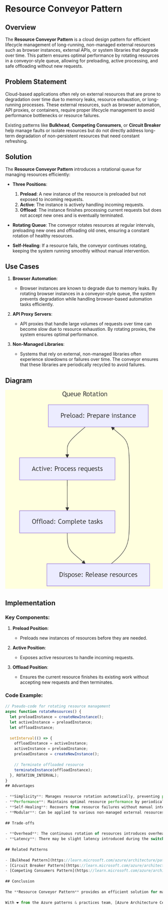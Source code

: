 # Resource Conveyor Pattern

## Overview

The **Resource Conveyor Pattern** is a cloud design pattern for efficient lifecycle management of long-running, non-managed external resources such as browser instances, external APIs, or system libraries that degrade over time. This pattern ensures optimal performance by rotating resources in a conveyor-style queue, allowing for preloading, active processing, and safe offloading without new requests.

## Problem Statement

Cloud-based applications often rely on external resources that are prone to degradation over time due to memory leaks, resource exhaustion, or long-running processes. These external resources, such as browser automation, API proxies, or containers, require proper lifecycle management to avoid performance bottlenecks or resource failures.

Existing patterns like **Bulkhead**, **Competing Consumers**, or **Circuit Breaker** help manage faults or isolate resources but do not directly address long-term degradation of non-persistent resources that need constant refreshing.

## Solution

The **Resource Conveyor Pattern** introduces a rotational queue for managing resources efficiently:
- **Three Positions**:
  1. **Preload**: A new instance of the resource is preloaded but not exposed to incoming requests.
  2. **Active**: The instance is actively handling incoming requests.
  3. **Offload**: The instance finishes processing current requests but does not accept new ones and is eventually terminated.
  
- **Rotating Queue**: The conveyor rotates resources at regular intervals, preloading new ones and offloading old ones, ensuring a constant rotation of healthy resources.
  
- **Self-Healing**: If a resource fails, the conveyor continues rotating, keeping the system running smoothly without manual intervention.

## Use Cases

1. **Browser Automation**:
   - Browser instances are known to degrade due to memory leaks. By rotating browser instances in a conveyor-style queue, the system prevents degradation while handling browser-based automation tasks efficiently.

2. **API Proxy Servers**:
   - API proxies that handle large volumes of requests over time can become slow due to resource exhaustion. By rotating proxies, the system ensures optimal performance.

3. **Non-Managed Libraries**:
   - Systems that rely on external, non-managed libraries often experience slowdowns or failures over time. The conveyor ensures that these libraries are periodically recycled to avoid failures.

## Diagram

![Resource Conveyor Diagram](./diagram.png)

## Implementation

### Key Components:

1. **Preload Position**: 
   - Preloads new instances of resources before they are needed.
   
2. **Active Position**:
   - Exposes active resources to handle incoming requests.

3. **Offload Position**:
   - Ensures the current resource finishes its existing work without accepting new requests and then terminates.

### Code Example:

```javascript
// Pseudo-code for rotating resource management
async function rotateResources() {
  let preloadInstance = createNewInstance();
  let activeInstance = preloadInstance;
  let offloadInstance;

  setInterval(() => {
    offloadInstance = activeInstance;
    activeInstance = preloadInstance;
    preloadInstance = createNewInstance();

    // Terminate offloaded resource
    terminateInstance(offloadInstance);
  }, ROTATION_INTERVAL);
}
## Advantages

- **Simplicity**: Manages resource rotation automatically, preventing performance degradation over time.
- **Performance**: Maintains optimal resource performance by periodically refreshing resources.
- **Self-Healing**: Recovers from resource failures without manual intervention due to the automatic offloading and rotation of resources.
- **Modular**: Can be applied to various non-managed external resources such as APIs, browser instances, or non-native libraries in cloud environments.

## Trade-offs

- **Overhead**: The continuous rotation of resources introduces overhead, as resources must be regularly preloaded, activated, and offloaded even when not in immediate use.
- **Latency**: There may be slight latency introduced during the switch between active resources, particularly during resource-heavy operations or resource instantiation.

## Related Patterns

- [Bulkhead Pattern](https://learn.microsoft.com/azure/architecture/patterns/bulkhead)
- [Circuit Breaker Pattern](https://learn.microsoft.com/azure/architecture/patterns/circuit-breaker)
- [Competing Consumers Pattern](https://learn.microsoft.com/azure/architecture/patterns/competing-consumers)

## Conclusion

The **Resource Conveyor Pattern** provides an efficient solution for managing the lifecycle of non-managed external resources in cloud-based applications. By ensuring that resources are regularly rotated between preload, active, and offload states, this pattern prevents resource degradation and maintains optimal system performance. It can be applied to various resource-heavy or long-running processes that are prone to memory leaks, performance slowdowns, or resource exhaustion.

With ❤️ from the Azure patterns & practices team, [Azure Architecture Center](https://azure.com/architecture).
